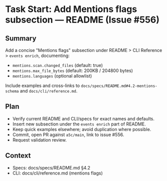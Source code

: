 # Task Start: Add Mentions flags subsection — README (Issue #556)

## Summary

Add a concise "Mentions flags" subsection under README > CLI Reference > `events enrich`, documenting:

- `mentions.scan.changed_files` (default: true)
- `mentions.max_file_bytes` (default: 200KB / 204800 bytes)
- `mentions.languages` (optional allowlist)

Include examples and cross-links to `docs/specs/README.md#4.2-mentions-schema` and `docs/cli/reference.md`.

## Plan

- Verify current README and CLI/specs for exact names and defaults.
- Insert new subsection under the `events enrich` part of README.
- Keep quick examples elsewhere; avoid duplication where possible.
- Commit, open PR against `a5c/main`, link to issue #556.
- Request validation review.

## Context

- Specs: docs/specs/README.md §4.2
- CLI: docs/cli/reference.md (mentions flags)
